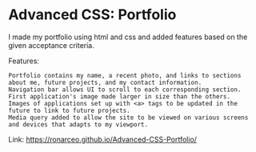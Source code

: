 # Advanced CSS: Portfolio

I made my portfolio using html and css and added features based on the given acceptance criteria.

Features:
```
Portfolio contains my name, a recent photo, and links to sections about me, future projects, and my contact information.
Navigation bar allows UI to scroll to each corresponding section.
First application's image made larger in size than the others.
Images of applications set up with <a> tags to be updated in the future to link to future projects. 
Media query added to allow the site to be viewed on various screens and devices that adapts to my viewport.
```
Link: https://ronarceo.github.io/Advanced-CSS-Portfolio/